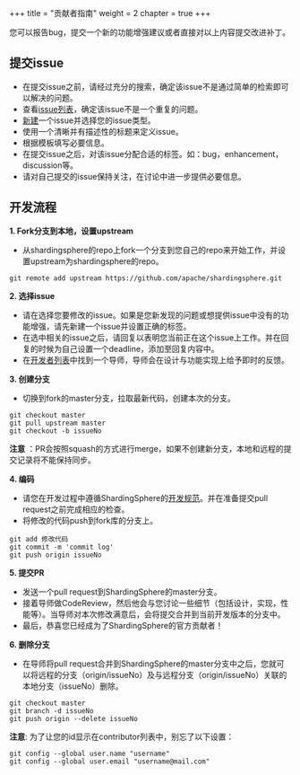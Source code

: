 +++
title = "贡献者指南"
weight = 2
chapter = true
+++

您可以报告bug，提交一个新的功能增强建议或者直接对以上内容提交改进补丁。

## 提交issue

 - 在提交issue之前，请经过充分的搜索，确定该issue不是通过简单的检索即可以解决的问题。
 - 查看[issue列表](https://github.com/apache/shardingsphere/issues)，确定该issue不是一个重复的问题。
 - [新建](https://github.com/apache/shardingsphere/issues/new/choose)一个issue并选择您的issue类型。
 - 使用一个清晰并有描述性的标题来定义issue。
 - 根据模板填写必要信息。
 - 在提交issue之后，对该issue分配合适的标签。如：bug，enhancement，discussion等。
 - 请对自己提交的issue保持关注，在讨论中进一步提供必要信息。

## 开发流程

**1. Fork分支到本地，设置upstream**

 - 从shardingsphere的repo上fork一个分支到您自己的repo来开始工作，并设置upstream为shardingsphere的repo。

```shell
git remote add upstream https://github.com/apache/shardingsphere.git
```

**2. 选择issue**

 - 请在选择您要修改的issue。如果是您新发现的问题或想提供issue中没有的功能增强，请先新建一个issue并设置正确的标签。
 - 在选中相关的issue之后，请回复以表明您当前正在这个issue上工作。并在回复的时候为自己设置一个deadline，添加至回复内容中。
 - 在[开发者列表](/cn/contribute/contributor/)中找到一个导师，导师会在设计与功能实现上给予即时的反馈。

**3. 创建分支**

 - 切换到fork的master分支，拉取最新代码，创建本次的分支。

```shell
git checkout master
git pull upstream master
git checkout -b issueNo
```

 **注意** ：PR会按照squash的方式进行merge，如果不创建新分支，本地和远程的提交记录将不能保持同步。

**4. 编码**

 - 请您在开发过程中遵循ShardingSphere的[开发规范](/cn/contribute/code-conduct/)。并在准备提交pull request之前完成相应的检查。
 - 将修改的代码push到fork库的分支上。

```shell
git add 修改代码
git commit -m 'commit log'
git push origin issueNo
```

**5. 提交PR**

 - 发送一个pull request到ShardingSphere的master分支。
 - 接着导师做CodeReview，然后他会与您讨论一些细节（包括设计，实现，性能等）。当导师对本次修改满意后，会将提交合并到当前开发版本的分支中。
 - 最后，恭喜您已经成为了ShardingSphere的官方贡献者！

**6. 删除分支**

 - 在导师将pull request合并到ShardingSphere的master分支中之后，您就可以将远程的分支（origin/issueNo）及与远程分支（origin/issueNo）关联的本地分支（issueNo）删除。
 
```shell
git checkout master
git branch -d issueNo
git push origin --delete issueNo
```

**注意**: 为了让您的id显示在contributor列表中，别忘了以下设置：

```shell
git config --global user.name "username"
git config --global user.email "username@mail.com"
```
